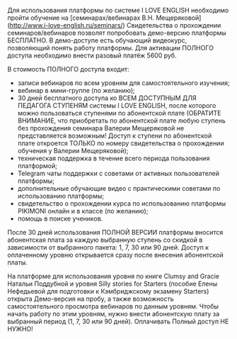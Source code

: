 Для использования платформы по системе I LOVE ENGLISH необходимо пройти обучение на [семинарах/вебинарах В.Н. Мещеряковой] (http://www.i-love-english.ru/seminars/) Свидетельства о прохождении семинаров/вебинаров позволят попробовать демо-версию платформы БЕСПЛАТНО. В демо-доступе есть обучающий видеокурс, позволяющий понять работу платформы.
Для активации ПОЛНОГО доступа необходимо внести разовый платёж 5600 руб. 

В стоимость ПОЛНОГО доступа входит:

* записи вебинаров по всем уровням для самостоятельного изучения;
* вебинар в мини-группе (по желанию);
* 30 дней бесплатного доступа ко ВСЕМ ДОСТУПНЫМ ДЛЯ ПЕДАГОГА СТУПЕНЯМ системы I LOVE ENGLISH, после которого можно пользоваться ступенями по абонентской плате (ОБРАТИТЕ ВНИМАНИЕ, что приобретать по абонентской плате любую ступень без прохождения семинара Валерии Мещеряковой не представляется возможным! Доступ к ступени по абонентской плате откроется ТОЛЬКО по номеру свидетельства о прохождении обучения у Валерии Мещеряковой);
* техническая поддержка в течение всего периода пользования платформой;
* Telegram чаты поддержки с советами от активных пользователей платформы;
* дополнительные обучающие видео с практическими советами по использованию платформы;
* свидетельство о прохождении курса по использованию платформы PIKIMONI онлайн и в классе (по желанию);
* помощь в поиске учеников.

После 30 дней использования ПОЛНОЙ ВЕРСИИ платформы вносится абонентская плата за каждую выбранную ступень со скидкой в зависимости от выбранного пакета: 1, 7, 30 или 90 дней. Доступ к оплаченному уровню открывается сразу после внесения абонентской платы.
 
На платформе для использования уровня по книге Clumsy and Gracie Натальи Поддубной и уровня Silly stories for Starters (пособие Елены Нефедьевой для подготовки к Кэмбриджскому экзамену Starters) открыта Демо-версия на пробу, а также возможность самостоятельного просмотра вебинаров по данным уровням. Чтобы начать работу по этим уровням, нужно внести абонентскую плату за выбранный период (1, 7, 30 или 90 дней). Оплачивать Полный доступ НЕ НУЖНО! 
